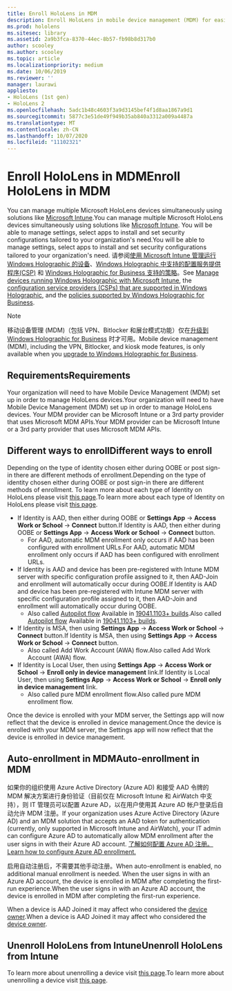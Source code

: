 ```yaml
---
title: Enroll HoloLens in MDM
description: Enroll HoloLens in mobile device management (MDM) for easier management of multiple devices.
ms.prod: hololens
ms.sitesec: library
ms.assetid: 2a9b3fca-8370-44ec-8b57-fb98b8d317b0
author: scooley
ms.author: scooley
ms.topic: article
ms.localizationpriority: medium
ms.date: 10/06/2019
ms.reviewer: ''
manager: laurawi
appliesto:
- HoloLens (1st gen)
- HoloLens 2
ms.openlocfilehash: 5adc1b48c4603f3a9d3145bef4f1d8aa1867a9d1
ms.sourcegitcommit: 5877c3e51de49f949b35ab840a3312a009a4487a
ms.translationtype: MT
ms.contentlocale: zh-CN
ms.lasthandoff: 10/07/2020
ms.locfileid: "11102321"
---
```

# <span data-ttu-id="aac41-103">Enroll HoloLens in MDM</span><span class="sxs-lookup"><span data-stu-id="aac41-103">Enroll HoloLens in MDM</span></span>

<span data-ttu-id="aac41-104">You can manage multiple Microsoft HoloLens devices simultaneously using solutions like [Microsoft Intune](https://docs.microsoft.com/intune/windows-holographic-for-business).</span><span class="sxs-lookup"><span data-stu-id="aac41-104">You can manage multiple Microsoft HoloLens devices simultaneously using solutions like [Microsoft Intune](https://docs.microsoft.com/intune/windows-holographic-for-business).</span></span> <span data-ttu-id="aac41-105">You will be able to manage settings, select apps to install and set security configurations tailored to your organization's need.</span><span class="sxs-lookup"><span data-stu-id="aac41-105">You will be able to manage settings, select apps to install and set security configurations tailored to your organization's need.</span></span> <span data-ttu-id="aac41-106">请参阅[使用 Microsoft Intune 管理运行 Windows Holographic 的设备](https://docs.microsoft.com/intune/windows-holographic-for-business)、[Windows Holographic 中支持的配置服务提供程序(CSP)](https://msdn.microsoft.com/windows/hardware/commercialize/customize/mdm/configuration-service-provider-reference#hololens) 和 [Windows Holographic for Business 支持的策略](https://msdn.microsoft.com/windows/hardware/commercialize/customize/mdm/policy-configuration-service-provider#hololenspolicies)。</span><span class="sxs-lookup"><span data-stu-id="aac41-106">See [Manage devices running Windows Holographic with Microsoft Intune](https://docs.microsoft.com/intune/windows-holographic-for-business), the [configuration service providers (CSPs) that are supported in Windows Holographic](https://msdn.microsoft.com/windows/hardware/commercialize/customize/mdm/configuration-service-provider-reference#hololens), and the [policies supported by Windows Holographic for Business](https://msdn.microsoft.com/windows/hardware/commercialize/customize/mdm/policy-configuration-service-provider#hololenspolicies).</span></span>

> [!NOTE]
> <span data-ttu-id="aac41-107">移动设备管理 (MDM)（包括 VPN、Bitlocker 和展台模式功能）仅在[升级到 Windows Holographic for Business](hololens1-upgrade-enterprise.md) 时才可用。</span><span class="sxs-lookup"><span data-stu-id="aac41-107">Mobile device management (MDM), including the VPN, Bitlocker, and kiosk mode features, is only available when you [upgrade to Windows Holographic for Business](hololens1-upgrade-enterprise.md).</span></span>

## <span data-ttu-id="aac41-108">Requirements</span><span class="sxs-lookup"><span data-stu-id="aac41-108">Requirements</span></span>

 <span data-ttu-id="aac41-109">Your organization will need to have Mobile Device Management (MDM) set up in order to manage HoloLens devices.</span><span class="sxs-lookup"><span data-stu-id="aac41-109">Your organization will need to have Mobile Device Management (MDM) set up in order to manage HoloLens devices.</span></span> <span data-ttu-id="aac41-110">Your MDM provider can be Microsoft Intune or a 3rd party provider that uses Microsoft MDM APIs.</span><span class="sxs-lookup"><span data-stu-id="aac41-110">Your MDM provider can be Microsoft Intune or a 3rd party provider that uses Microsoft MDM APIs.</span></span>
 
## <span data-ttu-id="aac41-111">Different ways to enroll</span><span class="sxs-lookup"><span data-stu-id="aac41-111">Different ways to enroll</span></span>

<span data-ttu-id="aac41-112">Depending on the type of identity chosen either during OOBE or post sign-in there are different methods of enrollment.</span><span class="sxs-lookup"><span data-stu-id="aac41-112">Depending on the type of identity chosen either during OOBE or post sign-in there are different methods of enrollment.</span></span> <span data-ttu-id="aac41-113">To learn more about each type of Identity on HoloLens please visit [this page](hololens-identity.md).</span><span class="sxs-lookup"><span data-stu-id="aac41-113">To learn more about each type of Identity on HoloLens please visit [this page](hololens-identity.md).</span></span>

- <span data-ttu-id="aac41-114">If Identity is AAD, then either during OOBE or **Settings App** -> **Access Work or School** -> **Connect** button.</span><span class="sxs-lookup"><span data-stu-id="aac41-114">If Identity is AAD, then either during OOBE or **Settings App** -> **Access Work or School** -> **Connect** button.</span></span>
    - <span data-ttu-id="aac41-115">For AAD, automatic MDM enrollment only occurs if AAD has been configured with enrollment URLs.</span><span class="sxs-lookup"><span data-stu-id="aac41-115">For AAD, automatic MDM enrollment only occurs if AAD has been configured with enrollment URLs.</span></span>
- <span data-ttu-id="aac41-116">If Identity is AAD and device has been pre-registered with Intune MDM server with specific configuration profile assigned to it, then AAD-Join and enrollment will automatically occur during OOBE.</span><span class="sxs-lookup"><span data-stu-id="aac41-116">If Identity is AAD and device has been pre-registered with Intune MDM server with specific configuration profile assigned to it, then AAD-Join and enrollment will automatically occur during OOBE.</span></span>
    - <span data-ttu-id="aac41-117">Also called [Autopilot flow](hololens2-autopilot.md) Available in [19041.1103+ builds](hololens-release-notes.md#windows-holographic-version-2004).</span><span class="sxs-lookup"><span data-stu-id="aac41-117">Also called [Autopilot flow](hololens2-autopilot.md) Available in [19041.1103+ builds](hololens-release-notes.md#windows-holographic-version-2004).</span></span>
- <span data-ttu-id="aac41-118">If Identity is MSA, then using **Settings App** -> **Access Work or School** -> **Connect** button.</span><span class="sxs-lookup"><span data-stu-id="aac41-118">If Identity is MSA, then using **Settings App** -> **Access Work or School** -> **Connect** button.</span></span>
    - <span data-ttu-id="aac41-119">Also called Add Work Account (AWA) flow.</span><span class="sxs-lookup"><span data-stu-id="aac41-119">Also called Add Work Account (AWA) flow.</span></span>
- <span data-ttu-id="aac41-120">If Identity is Local User, then using **Settings App** -> **Access Work or School** -> **Enroll only in device management** link.</span><span class="sxs-lookup"><span data-stu-id="aac41-120">If Identity is Local User, then using **Settings App** -> **Access Work or School** -> **Enroll only in device management** link.</span></span>
    - <span data-ttu-id="aac41-121">Also called pure MDM enrollment flow.</span><span class="sxs-lookup"><span data-stu-id="aac41-121">Also called pure MDM enrollment flow.</span></span>

<span data-ttu-id="aac41-122">Once the device is enrolled with your MDM server, the Settings app will now reflect that the device is enrolled in device management.</span><span class="sxs-lookup"><span data-stu-id="aac41-122">Once the device is enrolled with your MDM server, the Settings app will now reflect that the device is enrolled in device management.</span></span>

## <span data-ttu-id="aac41-123">Auto-enrollment in MDM</span><span class="sxs-lookup"><span data-stu-id="aac41-123">Auto-enrollment in MDM</span></span>

<span data-ttu-id="aac41-124">如果你的组织使用 Azure Active Directory (Azure AD) 和接受 AAD 令牌的 MDM 解决方案进行身份验证（目前仅在 Microsoft Intune 和 AirWatch 中支持），则 IT 管理员可以配置 Azure AD，以在用户使用其 Azure AD 帐户登录后自动允许 MDM 注册。</span><span class="sxs-lookup"><span data-stu-id="aac41-124">If your organization uses Azure Active Directory (Azure AD) and an MDM solution that accepts an AAD token for authentication (currently, only supported in Microsoft Intune and AirWatch), your IT admin can configure Azure AD to automatically allow MDM enrollment after the user signs in with their Azure AD account.</span></span> [<span data-ttu-id="aac41-125">了解如何配置 Azure AD 注册。</span><span class="sxs-lookup"><span data-stu-id="aac41-125">Learn how to configure Azure AD enrollment.</span></span>](https://docs.microsoft.com/mem/intune/enrollment/windows-enroll#enable-windows-10-automatic-enrollment)

<span data-ttu-id="aac41-126">启用自动注册后，不需要其他手动注册。</span><span class="sxs-lookup"><span data-stu-id="aac41-126">When auto-enrollment is enabled, no additional manual enrollment is needed.</span></span> <span data-ttu-id="aac41-127">When the user signs in with an Azure AD account, the device is enrolled in MDM after completing the first-run experience.</span><span class="sxs-lookup"><span data-stu-id="aac41-127">When the user signs in with an Azure AD account, the device is enrolled in MDM after completing the first-run experience.</span></span>

<span data-ttu-id="aac41-128">When a device is AAD Joined it may affect who considered the [device owner](security-adminless-os.md#device-owner).</span><span class="sxs-lookup"><span data-stu-id="aac41-128">When a device is AAD Joined it may affect who considered the [device owner](security-adminless-os.md#device-owner).</span></span>

## <span data-ttu-id="aac41-129">Unenroll HoloLens from Intune</span><span class="sxs-lookup"><span data-stu-id="aac41-129">Unenroll HoloLens from Intune</span></span>

<span data-ttu-id="aac41-130">To learn more about unenrolling a device visit [this page](https://docs.microsoft.com/windows/client-management/mdm/disconnecting-from-mdm-unenrollment).</span><span class="sxs-lookup"><span data-stu-id="aac41-130">To learn more about unenrolling a device visit [this page](https://docs.microsoft.com/windows/client-management/mdm/disconnecting-from-mdm-unenrollment).</span></span> 
